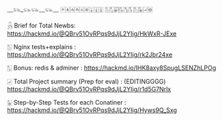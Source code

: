 
﹏𓃬_𓃮𓃮﹏𓃮﹏
🀄︎🀀🀁🀂🀃🀅🀇🀈🀉
🀢🀣🀤🀥🀦🀧🀨🀩🀐🀙

𓃻 Brief for Total Newbs:
https://hackmd.io/@QBrv51OvRPqs9dJjL2YIig/HkWxR-JExe

🀢 Nginx tests+explains :
https://hackmd.io/@QBrv51OvRPqs9dJjL2YIig/rk2Jbr24xe

🀣 Bonus: redis & adminer :
https://hackmd.io/IHK8axy8SpugLSENZhLPOg

🀐 Total Project summary (Prep for eval) : (EDITINGGGG)
https://hackmd.io/@QBrv51OvRPqs9dJjL2YIig/r1d5G7Nrlx

🀩 Step-by-Step Tests for each Conatiner :
https://hackmd.io/@QBrv51OvRPqs9dJjL2YIig/Hyws9Q_Sxg
